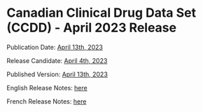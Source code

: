 # Canadian Clinical Drug Data Set (CCDD) - April 2023 Release

Publication Date: [April 13th, 2023](https://tgateway.infoway-inforoute.ca/ccdd.html?id=2.16.840.1.113883.2.20.6.1&versionid=20230413)

Release Candidate: [April 4th, 2023](https://github.com/hres/formulary/tree/folder_reorg/releases/20230404)

Published Version: [April 13th, 2023](https://tgateway.infoway-inforoute.ca/ccdd.html?id=2.16.840.1.113883.2.20.6.1&versionid=20230413)

English Release Notes: [here](https://infoscribe.infoway-inforoute.ca/display/CCDD/20230413)

French Release Notes: [here](https://infoscribe.infoway-inforoute.ca/display/RCM/20230413)
